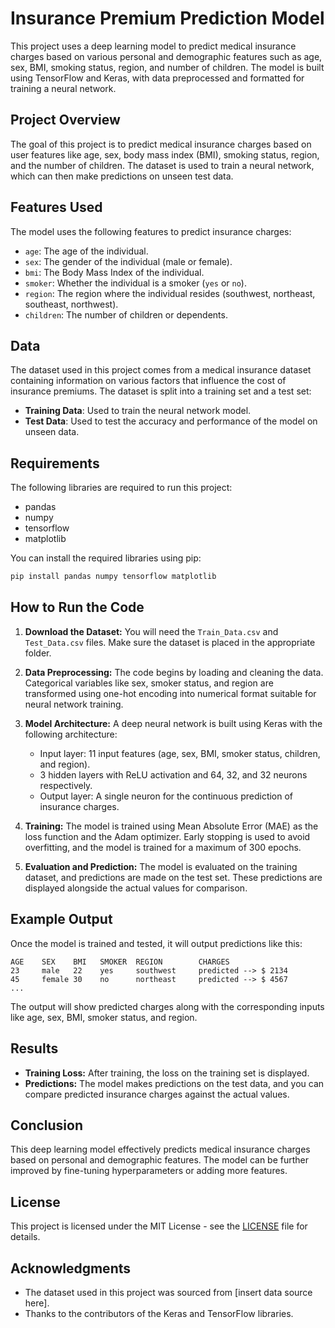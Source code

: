# Insurance Premium Prediction Model

This project uses a deep learning model to predict medical insurance charges based on various personal and demographic features such as age, sex, BMI, smoking status, region, and number of children. The model is built using TensorFlow and Keras, with data preprocessed and formatted for training a neural network.

## Project Overview

The goal of this project is to predict medical insurance charges based on user features like age, sex, body mass index (BMI), smoking status, region, and the number of children. The dataset is used to train a neural network, which can then make predictions on unseen test data.

## Features Used

The model uses the following features to predict insurance charges:
- `age`: The age of the individual.
- `sex`: The gender of the individual (male or female).
- `bmi`: The Body Mass Index of the individual.
- `smoker`: Whether the individual is a smoker (`yes` or `no`).
- `region`: The region where the individual resides (southwest, northeast, southeast, northwest).
- `children`: The number of children or dependents.

## Data

The dataset used in this project comes from a medical insurance dataset containing information on various factors that influence the cost of insurance premiums. The dataset is split into a training set and a test set:
- **Training Data**: Used to train the neural network model.
- **Test Data**: Used to test the accuracy and performance of the model on unseen data.

## Requirements

The following libraries are required to run this project:
- pandas
- numpy
- tensorflow
- matplotlib

You can install the required libraries using pip:

```bash
pip install pandas numpy tensorflow matplotlib
```

## How to Run the Code

1. **Download the Dataset:**
   You will need the `Train_Data.csv` and `Test_Data.csv` files. Make sure the dataset is placed in the appropriate folder.

2. **Data Preprocessing:**
   The code begins by loading and cleaning the data. Categorical variables like sex, smoker status, and region are transformed using one-hot encoding into numerical format suitable for neural network training.

3. **Model Architecture:**
   A deep neural network is built using Keras with the following architecture:
   - Input layer: 11 input features (age, sex, BMI, smoker status, children, and region).
   - 3 hidden layers with ReLU activation and 64, 32, and 32 neurons respectively.
   - Output layer: A single neuron for the continuous prediction of insurance charges.
   
4. **Training:**
   The model is trained using Mean Absolute Error (MAE) as the loss function and the Adam optimizer. Early stopping is used to avoid overfitting, and the model is trained for a maximum of 300 epochs.

5. **Evaluation and Prediction:**
   The model is evaluated on the training dataset, and predictions are made on the test set. These predictions are displayed alongside the actual values for comparison.

## Example Output

Once the model is trained and tested, it will output predictions like this:

```
AGE    SEX    BMI   SMOKER  REGION        CHARGES
23     male   22    yes     southwest     predicted --> $ 2134
45     female 30    no      northeast     predicted --> $ 4567
...
```

The output will show predicted charges along with the corresponding inputs like age, sex, BMI, smoker status, and region.

## Results

- **Training Loss:** After training, the loss on the training set is displayed.
- **Predictions:** The model makes predictions on the test data, and you can compare predicted insurance charges against the actual values.

## Conclusion

This deep learning model effectively predicts medical insurance charges based on personal and demographic features. The model can be further improved by fine-tuning hyperparameters or adding more features.

## License

This project is licensed under the MIT License - see the [LICENSE](LICENSE) file for details.

## Acknowledgments

- The dataset used in this project was sourced from [insert data source here].
- Thanks to the contributors of the Keras and TensorFlow libraries.
